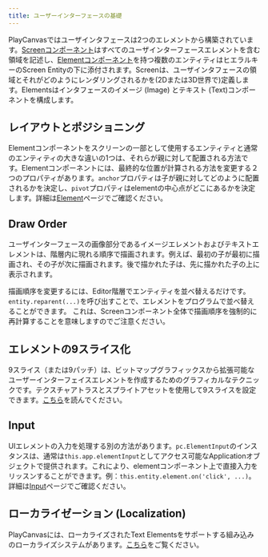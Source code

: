 ```yaml
---
title: ユーザーインターフェースの基礎
---
```


PlayCanvasではユーザインタフェースは2つのエレメントから構築されています。[Screenコンポーネント][1]はすべてのユーザインターフェースエレメントを含む領域を記述し、[Elementコンポーネント][2]を持つ複数のエンティティはヒエラルキーのScreen Entityの下に添付されます。Screenは、ユーザインタフェースの領域とそれがどのようにレンダリングされるかを(2Dまたは3D世界で)定義します。Elementsはインタフェースのイメージ (Image) とテキスト (Text)コンポーネントを構成します。

## レイアウトとポジショニング

Elementコンポーネントをスクリーンの一部として使用するエンティティと通常のエンティティの大きな違いの1つは、それらが親に対して配置される方法です。Elementコンポーネントには、最終的な位置が計算される方法を変更する２つのプロパティがあります。`anchor`プロパティは子が親に対してどのように配置されるかを決定し、`pivot`プロパティはelementの中心点がどこにあるかを決定します。詳細は[Element][3]ページでご確認ください。

## Draw Order

ユーザインターフェースの画像部分であるイメージエレメントおよびテキストエレメントは、階層内に現れる順序で描画されます。例えば、最初の子が最初に描画され、その子が次に描画されます。後で描かれた子は、先に描かれた子の上に表示されます。

描画順序を変更するには、Editor階層でエンティティを並べ替えるだけです。`entity.reparent(...)`を呼び出すことで、エレメントをプログラムで並べ替えることができます。 これは、Screenコンポーネント全体で描画順序を強制的に再計算することを意味しますのでご注意ください。

## エレメントの9スライス化

9スライス（または9パッチ）は、ビットマップグラフィックスから拡張可能なユーザーインターフェイスエレメントを作成するためのグラフィカルなテクニックです。テクスチャアトラスとスプライトアセットを使用して9スライスを設定できます。[こちら][5]を読んでください。

## Input

UIエレメントの入力を処理する別の方法があります。`pc.ElementInput`のインスタンスは、通常は`this.app.elementInput`としてアクセス可能なApplicationオブジェクトで提供されます。これにより、elementコンポーネント上で直接入力をリッスンすることができます。例：`this.entity.element.on('click', ...)`。詳細は[Input][4]ページでご確認ください。

## ローカライゼーション (Localization)

PlayCanvasには、ローカライズされたText Elementsをサポートする組み込みのローカライズシステムがあります。[こちら][6]をご覧ください。

[1]: /user-manual/user-interface/screens
[2]: /user-manual/user-interface/elements
[3]: /user-manual/user-interface/elements
[4]: /user-manual/user-interface/input
[5]: /user-manual/2D/slicing
[6]: /user-manual/user-interface/localization
